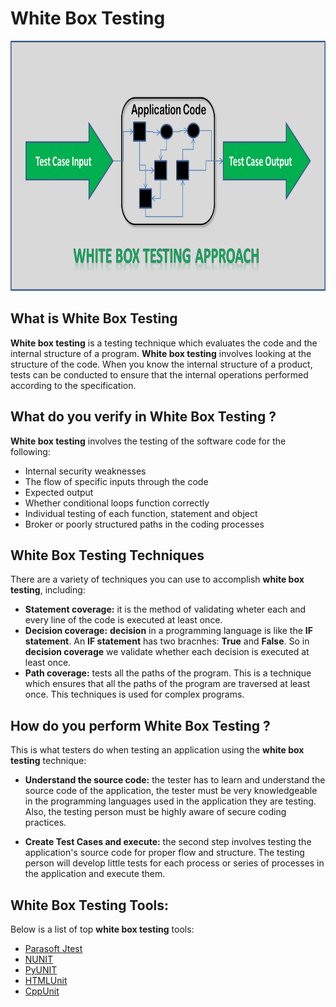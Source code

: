 # White Box Testing

<img src="https://github.com/ELMehdiNaor/The-Complete-2022-Software-Testing-Bootcamp/blob/main/19-%20White%20Box%20Testing/white-box-testing.png" width="600" height="400">

## What is White Box Testing
**White box testing** is a testing technique which evaluates the code and the internal structure of a program. **White box testing**
involves looking at the structure of the code. When you know the internal structure of a product, tests can be conducted to ensure that 
the internal operations performed according to the specification. 

## What do you verify in White Box Testing ?
**White box testing** involves the testing of the software code for the following: 
- Internal security weaknesses
- The flow of specific inputs through the code
- Expected output 
- Whether conditional loops function correctly
- Individual testing of each function, statement and object
- Broker or poorly structured paths in the coding processes

## White Box Testing Techniques
There are a variety of techniques you can use to accomplish **white box testing**, including:
- **Statement coverage:** it is the method of validating wheter each and every line of the code is executed at least once.
- **Decision coverage:** **decision** in a programming language is like the **IF statement**. An **IF statement** has two bracnhes: **True** and **False**.
  So in **decision coverage** we validate whether each decision is executed at least once.
- **Path coverage:** tests all the paths of the program. This is a technique which ensures that all the paths of the program are traversed at least once.
  This techniques is used for complex programs.
  
 ## How do you perform White Box Testing ?
 This is what testers do when testing an application using the **white box testing** technique: 
 - **Understand the source code:** the tester has to learn and understand the source code of the application, the tester must be very knowledgeable in the 
  programming languages used in the application they are testing. Also, the testing person must be highly aware of secure coding practices.
 
 - **Create Test Cases and execute:** the second step involves testing the application's source code for proper flow and structure. The testing person will 
    develop little tests for each process or series of processes in the application and execute them. 
 
 ## White Box Testing Tools: 
 Below is a list of top **white box testing** tools: 
 - [Parasoft Jtest](https://www.parasoft.com/products/parasoft-jtest/?utm_campaign=partners-2019&utm_source=guru99&utm_medium=static-testing-jtest)
 - [NUNIT](https://nunit.org/)
 - [PyUNIT](https://docs.python.org/3/library/unittest.html)
 - [HTMLUnit](https://htmlunit.sourceforge.io/)
 - [CppUnit](https://freedesktop.org/wiki/Software/cppunit/)
